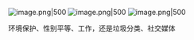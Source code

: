 ![image.png|500](https://how-to-1258460161.cos.ap-shanghai.myqcloud.com/how-to/20250311143444.png)
![image.png|500](https://how-to-1258460161.cos.ap-shanghai.myqcloud.com/how-to/20250311143449.png)
![image.png|500](https://how-to-1258460161.cos.ap-shanghai.myqcloud.com/how-to/20250311143509.png)

环境保护、性别平等、工作，还是垃圾分类、社交媒体
